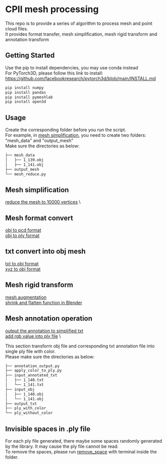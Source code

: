 # CPII mesh processing
This repo is to provide a series of algorithm to process mesh and point cloud files. \
It provides format transfer, mesh simplification, mesh rigid transform and annotation transform 

## Getting Started
Use the pip to install dependencies, you may use conda instead \
For PyTorch3D, please follow this link to install: https://github.com/facebookresearch/pytorch3d/blob/main/INSTALL.md

```bash
pip install numpy
pip install pandas
pip install pymeshlab
pip install open3d
```
## Usage
Create the corresponding folder before you run the script. \
For example, in [mesh simplification](./mesh_reduce.py), you need to create two folders: "mesh_data" and "output_mesh" \
Make sure the directories as below:

```bash
├── mesh_data
│   ├── 1_139.obj
│   ├── 1_141.obj
├── output_mesh
└── mesh_reduce.py
```
## Mesh simplification
[reduce the mesh to 10000 vertices](./mesh_reduce.py) \

## Mesh format convert
[obj to pcd format](./obj_to_pcd.py) \
[obj to ply format](./obj_to_ply.py)

## txt convert into obj mesh
[txt to obj format](./txt_to_obj.py) \
[xyz to obj format](./xyz_to_obj.py)

## Mesh rigid transform
[mesh augmentation](./mesh_rigid_transform.py) \
[shrink and flatten function in Blender](./shrink_flatten.py)

## Mesh annotation operation
[output the annotation to simplified txt](./annotation_output.py) \
[add rgb value into ply file](./apply_color_to_ply.py) \

This section transform obj file and corresponding txt annotation file into single ply file with color. \
Please make sure the directories as below:

```bash
├── annotation_output.py
├── apply_color_to_ply.py
├── input_annotated_txt
│   ├── 1_140.txt
│   └── 1_141.txt
├── input_obj
│   ├── 1_140.obj
│   └── 1_141.obj
├── output_txt
├── ply_with_color
└── ply_without_color
```

## Invisible spaces in .ply file
For each ply file generated, there maybe some spaces randomly generated by the library. It may cause the ply file cannot be read. \
To remove the spaces, please run [remove_space](./remove_space.txt) with terminal inside the folder.
